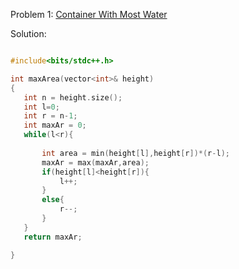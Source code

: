 Problem 1: [Container With Most Water](https://www.codingninjas.com/codestudio/guided-paths/interview-guide-for-product-based-companies/content/110297/offering/1280150?leftPanelTab=0)

Solution:
```c++

#include<bits/stdc++.h>

int maxArea(vector<int>& height)
{
   int n = height.size();
   int l=0;
   int r = n-1;
   int maxAr = 0;
   while(l<r){
       
       int area = min(height[l],height[r])*(r-l);
       maxAr = max(maxAr,area);
       if(height[l]<height[r]){
           l++;
       }
       else{
           r--;
       }
   }
   return maxAr;

}

```

